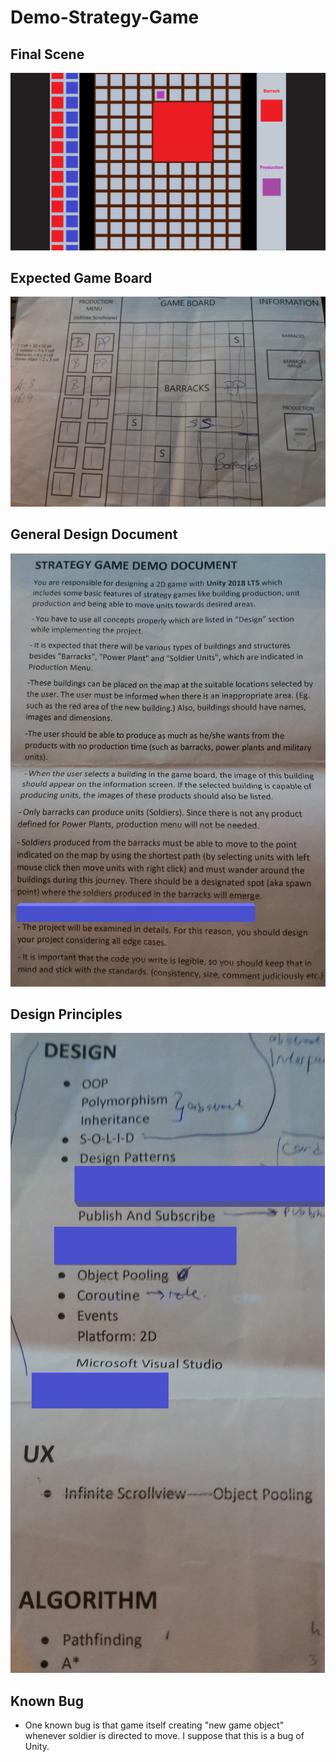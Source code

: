 # Demo-Strategy-Game
## Final Scene
![Final Scene](https://raw.githubusercontent.com/umutefiloglu/Demo-Strategy-Game/master/Photos%20%26%20SS's/GameScene.PNG?token=AEW6NR2CSVI5DRRBK2RDVLS6M2PXW)
## Expected Game Board
![Expected Game Board](https://raw.githubusercontent.com/umutefiloglu/Demo-Strategy-Game/master/Photos%20%26%20SS's/gameBoard.jpg?token=AEW6NR24ZAQYUBRISXOX4JC6M2PZC)
## General Design Document
![Design Document](https://raw.githubusercontent.com/umutefiloglu/Demo-Strategy-Game/master/Photos%20%26%20SS's/document2.jpg?token=AEW6NRY2JW7OMOZZR4VT4CS6M2PZU)
## Design Principles
![Design Principles](https://raw.githubusercontent.com/umutefiloglu/Demo-Strategy-Game/master/Photos%20%26%20SS's/design2.jpg?token=AEW6NR3JEHBFVAZ3DLNV5QK6M2PY4)
## Known Bug
- One known bug is that game itself creating "new game object" whenever soldier is directed to move. I suppose that this is a bug of Unity.
